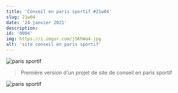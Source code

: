 ```yaml
---
title: 'Conseil en paris sportif #21w04'
slug: 21w04
date: '24 janvier 2021'
description:
id: '0004'
img: https://i.imgur.com/jSKhWa4.jpg
alt: 'site conseil en paris sportif'
---
```


![paris sportif](https://i.imgur.com/srHNjze.jpg)
>Première version d'un projet de site de conseil en paris sportif

<div class="sep-50"></div>

![paris sportif](https://i.imgur.com/PkgSfrw.jpg)